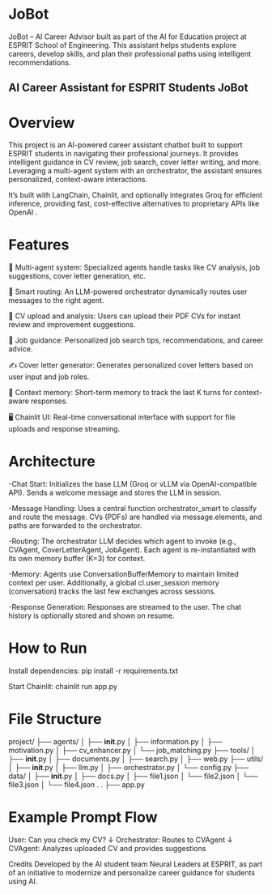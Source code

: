 # JoBot
JoBot – AI Career Advisor built as part of the AI for Education project at ESPRIT School of Engineering. This assistant helps students explore careers, develop skills, and plan their professional paths using intelligent recommendations.
## AI Career Assistant for ESPRIT Students JoBot
# Overview
This project is an AI-powered career assistant chatbot built to support ESPRIT students in navigating their professional journeys. It provides intelligent guidance in CV review, job search, cover letter writing, and more. Leveraging a multi-agent system with an orchestrator, the assistant ensures personalized, context-aware interactions.

It’s built with LangChain, Chainlit, and optionally integrates Groq for efficient inference, providing fast, cost-effective alternatives to proprietary APIs like OpenAI .

# Features
🧠 Multi-agent system: Specialized agents handle tasks like CV analysis, job suggestions, cover letter generation, etc.

🧭 Smart routing: An LLM-powered orchestrator dynamically routes user messages to the right agent.

📄 CV upload and analysis: Users can upload their PDF CVs for instant review and improvement suggestions.

💼 Job guidance: Personalized job search tips, recommendations, and career advice.

✍️ Cover letter generator: Generates personalized cover letters based on user input and job roles.

💬 Context memory: Short-term memory to track the last K turns for context-aware responses.

🖥️ Chainlit UI: Real-time conversational interface with support for file uploads and response streaming.

# Architecture

-Chat Start:
Initializes the base LLM (Groq or vLLM via OpenAI-compatible API).
Sends a welcome message and stores the LLM in session.

-Message Handling:
Uses a central function orchestrator_smart to classify and route the message.
CVs (PDFs) are handled via message.elements, and paths are forwarded to the orchestrator.

-Routing:
The orchestrator LLM decides which agent to invoke (e.g., CVAgent, CoverLetterAgent, JobAgent).
Each agent is re-instantiated with its own memory buffer (K=3) for context.

-Memory:
Agents use ConversationBufferMemory to maintain limited context per user.
Additionally, a global cl.user_session memory (conversation) tracks the last few exchanges across sessions.

-Response Generation:
Responses are streamed to the user.
The chat history is optionally stored and shown on resume.

# How to Run
Install dependencies:
pip install -r requirements.txt

Start Chainlit:
chainlit run app.py

# File Structure
project/
├── agents/
│   ├── __init__.py
│   ├── information.py
│   ├── motivation.py
│   ├── cv_enhancer.py
│   └── job_matching.py
├── tools/
│   ├── __init__.py
│   ├── documents.py
│   ├── search.py
│   ├── web.py
├── utils/
│   ├── __init__.py
│   ├── llm.py
│   ├── orchestrator.py
│   └── config.py
├── data/
│   ├── __init__.py
│   ├── docs.py
│   ├── file1.json
│   └── file2.json
│   └── file3.json
│   └── file4.json
.
.
├── app.py

# Example Prompt Flow
User: Can you check my CV?
↓
Orchestrator: Routes to CVAgent
↓
CVAgent: Analyzes uploaded CV and provides suggestions

Credits
Developed by the AI student team Neural Leaders at ESPRIT, as part of an initiative to modernize and personalize career guidance for students using AI.
